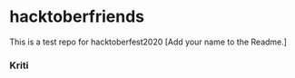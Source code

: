 # hacktoberfriends
This is a test repo for hacktoberfest2020 [Add your name to the Readme.]

### Kriti

